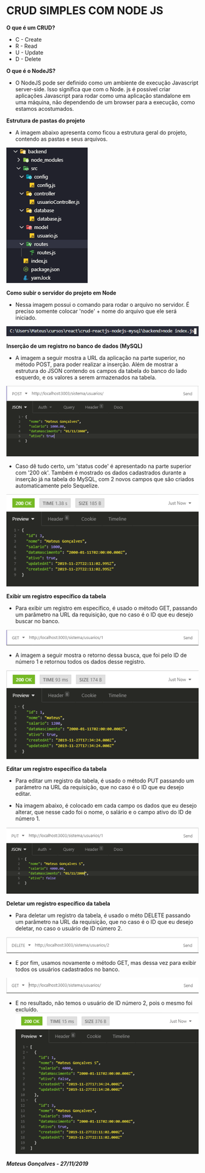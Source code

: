 # CRUD SIMPLES COM NODE JS

__O que é um CRUD?__
- C - Create
- R - Read
- U - Update
- D - Delete

__O que é o NodeJS?__
- O NodeJS pode ser definido como um ambiente de execução Javascript server-side. Isso significa que com o Node. js é possível criar aplicações Javascript para rodar como uma aplicação standalone em uma máquina, não dependendo de um browser para a execução, como estamos acostumados.

__Estrutura de pastas do projeto__
- A imagem abaixo apresenta como ficou a estrutura geral do projeto, contendo as pastas e seus arquivos.

![](img/1.PNG)

__Como subir o servidor do projeto em Node__
- Nessa imagem possui o comando para rodar o arquivo no servidor. É preciso somente colocar 'node' + nome do arquivo
que ele será iniciado.

![](img/2.PNG)

__Inserção de um registro no banco de dados (MySQL)__
- A imagem a seguir mostra a URL da aplicação na parte superior, no método POST, para poder realizar a inserção. 
Além de mostrar a estrutura do JSON contendo os campos da tabela do banco do lado esquerdo, e os valores a serem
armazenados na tabela.

![](img/3.PNG)

- Caso dê tudo certo, um 'status code' é apresentado na parte superior com '200 ok'. Também é mostrado os dados cadastrados durante a inserção já na tabela do MySQL, com 2 novos campos que são criados automaticamente pelo Sequelize.

![](img/4.PNG)

__Exibir um registro específico da tabela__
- Para exibir um registro em específico, é usado o método GET, passando um parâmetro na URL da requisição, que no caso é o ID que eu desejo buscar no banco.

![](img/5.PNG)

- A imagem a seguir mostra o retorno dessa busca, que foi pelo ID de número 1 e retornou todos os dados desse registro. 

![](img/6.PNG)

__Editar um registro específico da tabela__
- Para editar um registro da tabela, é usado o método PUT passando um parâmetro na URL da requisição, que no caso é o ID que eu desejo editar.

- Na imagem abaixo, é colocado em cada campo os dados que eu desejo alterar, que nesse cado foi o nome, o salário e o campo ativo do ID de número 1.

![](img/7.PNG)

__Deletar um registro específico da tabela__
- Para deletar um registro da tabela, é usado o méto DELETE passando um parâmetro na URL da requisição, que no caso é o ID que eu desejo deletar, no caso o usuário de ID número 2.

![](img/8.PNG)

- E por fim, usamos novamente o método GET, mas dessa vez para exibir todos os usuários cadastrados no banco.

![](img/9.PNG)

- E no resultado, não temos o usuário de ID número 2, pois o mesmo foi excluído.
![](img/10.PNG)

**_Mateus Gonçalves - 27/11/2019_**


